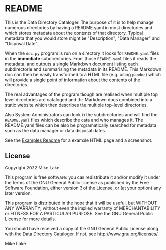 # README

This is the Data Directory Cataloger. The purpose of it is to help manage
numerous directories by having a README.yaml in most directories and which
stores metadata about the contents of that directory. Typical metadata that
you would store might be "Description", "Data Manager" and "Disposal Date".

When the `ddc.py` program is run on a directory it looks for `README.yaml` files
in the **immediate** subdirectories. From those `README.yaml` files it reads the
metadata, and outputs a single Markdown document listing each subdirectorie and
summarising the metadata in its README.
This Markdown doc can then be easily transformed to a HTML file (e.g. using `pandoc`)
which will provide a single point of information about the contents of the directories.

The real advantages of the program though are realised when multiple top level
directories are cataloged and the Markdown docs combined into a static website
which then describes the multiple top-level directories. 

Also System Administrators can look in the subdirectories and will find the `README.yaml` 
files which describe the data and who manages it. The README.yaml files can be also 
be programatically searched for metadata such as the data manager or data disposal
dates.

See the [Examples Readme](examples/README_examples.md) for a example HTML page and a screenshot.

## License

Copyright 2022 Mike Lake     

This program is free software: you can redistribute it and/or modify it
under the terms of the GNU General Public License as published by the Free Software 
Foundation, either version 3 of the License, or (at your option) any later version.

This program is distributed in the hope that it will be useful, but
WITHOUT ANY WARRANTY; without even the implied warranty of MERCHANTABILITY or
FITNESS FOR A PARTICULAR PURPOSE. See the GNU General Public License for more
details.

You should have received a copy of the GNU General Public License along with
the Data Directory Cataloger. If not, see http://www.gnu.org/licenses/.

Mike Lake

